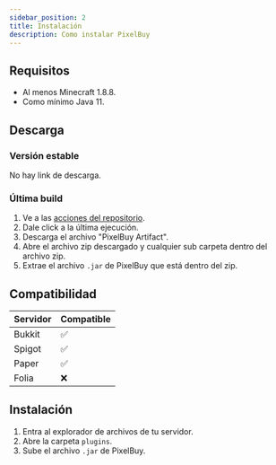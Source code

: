 ```yaml
---
sidebar_position: 2
title: Instalación
description: Como instalar PixelBuy
---
```


## Requisitos

* Al menos Minecraft 1.8.8.
* Como mínimo Java 11.

## Descarga

### Versión estable

No hay link de descarga.

### Última build

1. Ve a las [acciones del repositorio](https://github.com/saicone/PixelBuy/actions/workflows/build.yml).
2. Dale click a la última ejecución.
3. Descarga el archivo "PixelBuy Artifact".
4. Abre el archivo zip descargado y cualquier sub carpeta dentro del archivo zip.
5. Extrae el archivo `.jar` de PixelBuy que está dentro del zip.

## Compatibilidad

| Servidor | Compatible |
|----------|------------|
| Bukkit   |     ✅    |
| Spigot   |     ✅    |
| Paper    |     ✅    |
| Folia    |     ❌    |

## Instalación

1. Entra al explorador de archivos de tu servidor.
2. Abre la carpeta `plugins`.
3. Sube el archivo `.jar` de PixelBuy.
